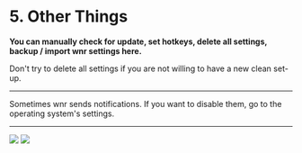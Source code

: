 # 5. Other Things

**You can manually check for update, set hotkeys, delete all settings, backup / import wnr settings here.**

Don't try to delete all settings if you are not willing to have a new clean set-up.

---

Sometimes wnr sends notifications. If you want to disable them, go to the operating system's settings.

---

<img src="https://i.loli.net/2020/02/14/Egn92N4CFXoHMyi.png" >

<img src="https://i.loli.net/2020/02/14/KNzsE8Rdtpi2vC9.png" >
